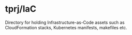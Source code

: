 # tprj/IaC
Directory for holding Infrastructure-as-Code assets such as CloudFormation stacks, Kubernetes manifests, makefiles etc.
